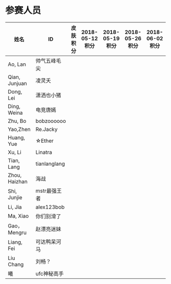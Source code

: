 # 参赛人员
|姓名|ID|皮肤积分|2018-05-12积分|2018-05-19积分|2018-05-26积分|2018-06-02积分
|----|----|----|----|----|----|----|
Ao, Lan |帅气五峰毛尖|||||
Qian, Junjuan |凌灵夭|||||
Dong, Lei |潇洒也小猪|||||
Ding, Weina |电竞唐嫣|||||
Zhu, Bo |bobzoooooo|||||
Yao,Zhen |Re.Jacky |||||
Huang, Yue |☆Ether|||||
Xu, Li |Linatra|||||
Tian, Lang |tianlanglang|||||
Zhou, Haizhan |海战|||||
Shi, Junjie |mstr最强王者|||||
Li, Jia |alex123bob|||||
Ma, Xiao |你们别滑了|||||
Gao，Mengru |赵漂亮迷妹|||||
Liang, Fei |可达鸭呆河马|||||
Liu Chang |刘畅？|||||
曦|ufc神秘高手|||||
